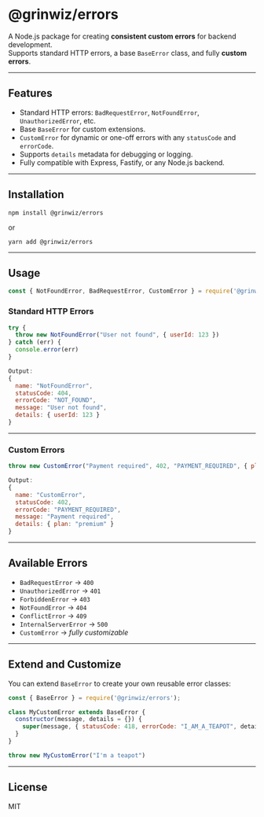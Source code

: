 # @grinwiz/errors

A Node.js package for creating **consistent custom errors** for backend development.  
Supports standard HTTP errors, a base `BaseError` class, and fully **custom errors**.

---

## Features

- Standard HTTP errors: `BadRequestError`, `NotFoundError`, `UnauthorizedError`, etc.  
- Base `BaseError` for custom extensions.  
- `CustomError` for dynamic or one-off errors with any `statusCode` and `errorCode`.  
- Supports `details` metadata for debugging or logging.  
- Fully compatible with Express, Fastify, or any Node.js backend.

---

## Installation

```
npm install @grinwiz/errors
```

or

```
yarn add @grinwiz/errors
```

---

## Usage
```javascript
const { NotFoundError, BadRequestError, CustomError } = require('@grinwiz/errors);
```

### Standard HTTP Errors
```javascript
try {
  throw new NotFoundError("User not found", { userId: 123 })
} catch (err) {
  console.error(err)
}

Output:
{
  name: "NotFoundError",
  statusCode: 404,
  errorCode: "NOT_FOUND",
  message: "User not found",
  details: { userId: 123 }
}
```
---

### Custom Errors
```javascript
throw new CustomError("Payment required", 402, "PAYMENT_REQUIRED", { plan: "premium" })

Output:
{
  name: "CustomError",
  statusCode: 402,
  errorCode: "PAYMENT_REQUIRED",
  message: "Payment required",
  details: { plan: "premium" }
}
```
---

## Available Errors

- `BadRequestError` → `400`
- `UnauthorizedError` → `401`
- `ForbiddenError` → `403`
- `NotFoundError` → `404`
- `ConflictError` → `409`
- `InternalServerError` → `500`
- `CustomError` → _fully customizable_

---

## Extend and Customize

You can extend `BaseError` to create your own reusable error classes:
```javascript
const { BaseError } = require('@grinwiz/errors');

class MyCustomError extends BaseError {
  constructor(message, details = {}) {
    super(message, { statusCode: 418, errorCode: "I_AM_A_TEAPOT", details });
  }
}

throw new MyCustomError("I'm a teapot")
```
---

## License

MIT
